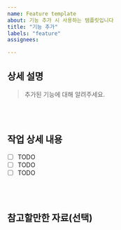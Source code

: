 ```yaml
---
name: Feature template
about: 기능 추가 시 사용하는 템플릿입니다
title: "기능 추가"
labels: "feature"
assignees:

---
```


## 상세 설명

> 추가된 기능에 대해 알려주세요.

<br><br>

## 작업 상세 내용

- [ ] TODO
- [ ] TODO
- [ ] TODO

<br><br>

## 참고할만한 자료(선택)

